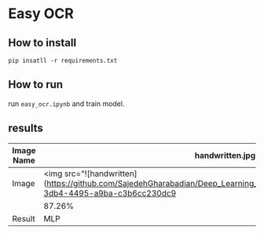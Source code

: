 # Easy OCR

## How to install
```
pip insatll -r requirements.txt
```

## How to run

run  ```easy_ocr.ipynb``` and train model.

## results

| Image Name    | handwritten.jpg   | license_plate.jpg | hand-written.JPG     | license_plate.jpg     |
| -------       | ---               | ---               | -----                |  -----                |
|   Image       |<img src="![handwritten](https://github.com/SajedehGharabadian/Deep_Learning_Pylearn7/assets/76538787/4aa2046f-3db4-4495-a9ba-c3b6cc230dc9|width=10)
        | 87.26%   | 0.5741    |
|   Result      |    MLP      | 83.33%   | 0.6646    |


